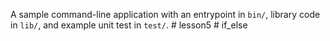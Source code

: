 A sample command-line application with an entrypoint in `bin/`, library code
in `lib/`, and example unit test in `test/`.
#   l e s s o n 5  
 #   i f _ e l s e  
 